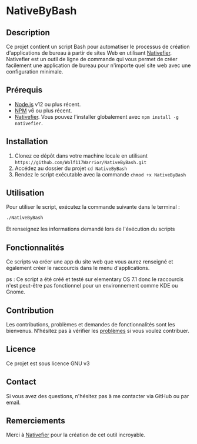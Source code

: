 # NativeByBash

## Description

Ce projet contient un script Bash pour automatiser le processus de création d'applications de bureau à partir de sites Web en utilisant [Nativefier](https://github.com/nativefier/nativefier). Nativefier est un outil de ligne de commande qui vous permet de créer facilement une application de bureau pour n'importe quel site web avec une configuration minimale. 

## Prérequis

- [Node.js](https://nodejs.org/) v12 ou plus récent.
- [NPM](https://www.npmjs.com/) v6 ou plus récent.
- [Nativefier](https://github.com/nativefier/nativefier). Vous pouvez l'installer globalement avec `npm install -g nativefier`.

## Installation

1. Clonez ce dépôt dans votre machine locale en utilisant `https://github.com/Wolf117Warrior/NativeByBash.git`
2. Accédez au dossier du projet `cd NativeByBash`
3. Rendez le script exécutable avec la commande `chmod +x NativeByBash`

## Utilisation

Pour utiliser le script, exécutez la commande suivante dans le terminal :

```bash
./NativeByBash
```
Et renseignez les informations demandé lors de l'éxécution du scripts

## Fonctionnalités

Ce scripts va créer une app du site web que vous aurez renseigné et également créer le raccourcis dans le menu d'applications.

ps : Ce script a été créé et testé sur elementary OS 7.1 donc le raccourcis n'est peut-être pas fonctionnel pour un environnement comme KDE ou Gnome.

## Contribution

Les contributions, problèmes et demandes de fonctionnalités sont les bienvenus. N'hésitez pas à vérifier les [problèmes](https://github.com/Wolf117Warrior/NativeByBash/issues) si vous voulez contribuer.

## Licence

Ce projet est sous licence GNU v3

## Contact

Si vous avez des questions, n'hésitez pas à me contacter via GitHub ou par email.

## Remerciements

Merci à [Nativefier](https://github.com/nativefier/nativefier) pour la création de cet outil incroyable.
